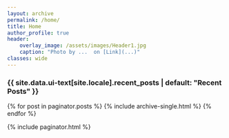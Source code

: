```yaml
---
layout: archive
permalink: /home/
title: Home
author_profile: true
header:
    overlay_image: /assets/images/Header1.jpg
    caption: "Photo by ...  on [Link](...)"
classes: wide
---
```

<h3 class="archive__subtitle">{{ site.data.ui-text[site.locale].recent_posts | default: "Recent Posts" }}</h3>

{% for post in paginator.posts %}
  {% include archive-single.html %}
{% endfor %}

{% include paginator.html %}

